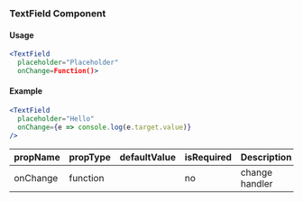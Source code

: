 ### TextField Component

#### Usage
```jsx
<TextField
  placeholder="Placeholder"
  onChange=Function()>
```

#### Example
```jsx
<TextField
  placeholder="Hello"
  onChange={e => console.log(e.target.value)}
/>
```

| propName | propType | defaultValue | isRequired | Description    |
| -------- | -------- | ------------ | ---------- | -------------- |
| onChange | function |              | no         | change handler |
